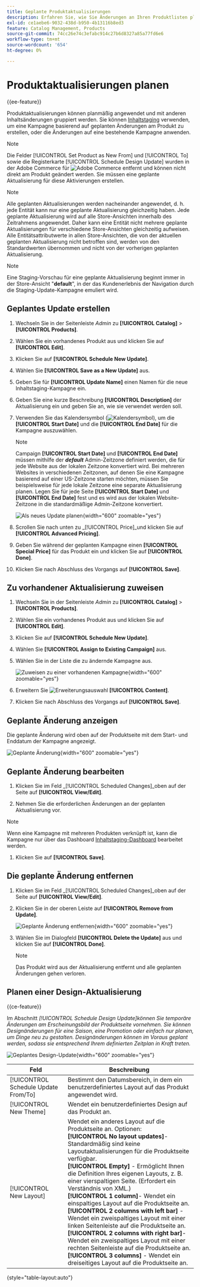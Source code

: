 ```yaml
---
title: Geplante Produktaktualisierungen
description: Erfahren Sie, wie Sie Änderungen an Ihren Produktlisten planen, um Kampagnen und Werbeprogramme zu unterstützen.
exl-id: ce1aebe6-9032-438d-b950-4b13116b8ed3
feature: Catalog Management, Products
source-git-commit: 74cc26e74c3efabc914c27b6d8327a85a77fd6e6
workflow-type: tm+mt
source-wordcount: '654'
ht-degree: 0%

---
```


# Produktaktualisierungen planen

{{ee-feature}}

Produktaktualisierungen können planmäßig angewendet und mit anderen Inhaltsänderungen gruppiert werden. Sie können [Inhaltstaging](../content-design/content-staging.md) verwenden, um eine Kampagne basierend auf geplanten Änderungen am Produkt zu erstellen, oder die Änderungen auf eine bestehende Kampagne anwenden.

>[!NOTE]
>
>Die Felder [!UICONTROL Set Product as New From] und [!UICONTROL To] sowie die Registerkarte [!UICONTROL Schedule Design Update] wurden in der Adobe Commerce für ![Adobe Commerce](../assets/adobe-logo.svg) entfernt und können nicht direkt am Produkt geändert werden. Sie müssen eine geplante Aktualisierung für diese Aktivierungen erstellen.

>[!NOTE]
>
>Alle geplanten Aktualisierungen werden nacheinander angewendet, d. h. jede Entität kann nur eine geplante Aktualisierung gleichzeitig haben. Jede geplante Aktualisierung wird auf alle Store-Ansichten innerhalb des Zeitrahmens angewendet. Daher kann eine Entität nicht mehrere geplante Aktualisierungen für verschiedene Store-Ansichten gleichzeitig aufweisen. Alle Entitätsattributwerte in allen Store-Ansichten, die von der aktuellen geplanten Aktualisierung nicht betroffen sind, werden von den Standardwerten übernommen und nicht von der vorherigen geplanten Aktualisierung.

>[!NOTE]
>
>Eine Staging-Vorschau für eine geplante Aktualisierung beginnt immer in der Store-Ansicht &quot;**default**&quot;, in der das Kundenerlebnis der Navigation durch die Staging-Update-Kampagne emuliert wird.

## Geplantes Update erstellen

1. Wechseln Sie in der Seitenleiste _Admin_ zu **[!UICONTROL Catalog]** > **[!UICONTROL Products]**.

1. Wählen Sie ein vorhandenes Produkt aus und klicken Sie auf **[!UICONTROL Edit]**.

1. Klicken Sie auf **[!UICONTROL Schedule New Update]**.

1. Wählen Sie **[!UICONTROL Save as a New Update]** aus.

1. Geben Sie für **[!UICONTROL Update Name]** einen Namen für die neue Inhaltstaging-Kampagne ein.

1. Geben Sie eine kurze Beschreibung **[!UICONTROL Description]** der Aktualisierung ein und geben Sie an, wie sie verwendet werden soll.

1. Verwenden Sie das Kalendersymbol (![Kalendersymbol](../assets/icon-calendar.png)), um die **[!UICONTROL Start Date]** und die **[!UICONTROL End Date]** für die Kampagne auszuwählen.

   >[!NOTE]
   >
   >Campaign **[!UICONTROL Start Date]** und **[!UICONTROL End Date]** müssen mithilfe der **_default_** Admin-Zeitzone definiert werden, die für jede Website aus der lokalen Zeitzone konvertiert wird. Bei mehreren Websites in verschiedenen Zeitzonen, auf denen Sie eine Kampagne basierend auf einer US-Zeitzone starten möchten, müssen Sie beispielsweise für jede lokale Zeitzone eine separate Aktualisierung planen. Legen Sie für jede Seite **[!UICONTROL Start Date]** und **[!UICONTROL End Date]** fest und es wird aus der lokalen Website-Zeitzone in die standardmäßige Admin-Zeitzone konvertiert.

   ![Als neues Update planen](./assets/product-schedule-as-new.png){width="600" zoomable="yes"}

1. Scrollen Sie nach unten zu _[!UICONTROL Price]_und klicken Sie auf **[!UICONTROL Advanced Pricing]**.

1. Geben Sie während der geplanten Kampagne einen **[!UICONTROL Special Price]** für das Produkt ein und klicken Sie auf **[!UICONTROL Done]**.

1. Klicken Sie nach Abschluss des Vorgangs auf **[!UICONTROL Save]**.

## Zu vorhandener Aktualisierung zuweisen

1. Wechseln Sie in der Seitenleiste _Admin_ zu **[!UICONTROL Catalog]** > **[!UICONTROL Products]**.

1. Wählen Sie ein vorhandenes Produkt aus und klicken Sie auf **[!UICONTROL Edit]**.

1. Klicken Sie auf **[!UICONTROL Schedule New Update]**.

1. Wählen Sie **[!UICONTROL Assign to Existing Campaign]** aus.

1. Wählen Sie in der Liste die zu ändernde Kampagne aus.

   ![Zuweisen zu einer vorhandenen Kampagne](./assets/scheduled-changes-assign-to-existing-campaign.png){width="600" zoomable="yes"}

1. Erweitern Sie ![Erweiterungsauswahl](../assets/icon-display-expand.png) **[!UICONTROL Content]**.

1. Klicken Sie nach Abschluss des Vorgangs auf **[!UICONTROL Save]**.

## Geplante Änderung anzeigen

Die geplante Änderung wird oben auf der Produktseite mit dem Start- und Enddatum der Kampagne angezeigt.

![Geplante Änderung](./assets/view-product-scheduled-changes.png){width="600" zoomable="yes"}

## Geplante Änderung bearbeiten

1. Klicken Sie im Feld _[!UICONTROL Scheduled Changes]_oben auf der Seite auf **[!UICONTROL View/Edit]**.

1. Nehmen Sie die erforderlichen Änderungen an der geplanten Aktualisierung vor.

>[!NOTE]
>
>Wenn eine Kampagne mit mehreren Produkten verknüpft ist, kann die Kampagne nur über das Dashboard [Inhaltstaging-Dashboard](../content-design/content-staging-dashboard.md) bearbeitet werden.

1. Klicken Sie auf **[!UICONTROL Save]**.

## Die geplante Änderung entfernen

1. Klicken Sie im Feld _[!UICONTROL Scheduled Changes]_oben auf der Seite auf **[!UICONTROL View/Edit]**.

1. Klicken Sie in der oberen Leiste auf **[!UICONTROL Remove from Update]**.

   ![Geplante Änderung entfernen](./assets/remove-product-scheduled-changes.png){width="600" zoomable="yes"}

1. Wählen Sie im Dialogfeld **[!UICONTROL Delete the Update]** aus und klicken Sie auf **[!UICONTROL Done]**.

   >[!NOTE]
   >
   >Das Produkt wird aus der Aktualisierung entfernt und alle geplanten Änderungen gehen verloren.

## Planen einer Design-Aktualisierung

{{ce-feature}}

Im Abschnitt _[!UICONTROL Schedule Design Update]_können Sie temporäre Änderungen am Erscheinungsbild der Produktseite vornehmen. Sie können Designänderungen für eine Saison, eine Promotion oder einfach nur planen, um Dinge neu zu gestalten. Designänderungen können im Voraus geplant werden, sodass sie entsprechend Ihrem definierten Zeitplan in Kraft treten.__

![Geplantes Design-Update](./assets/product-design-update-scheduled-ce.png){width="600" zoomable="yes"}


| Feld | Beschreibung |
|--- |--- |
| [!UICONTROL Schedule Update From/To] | Bestimmt den Datumsbereich, in dem ein benutzerdefiniertes Layout auf das Produkt angewendet wird. |
| [!UICONTROL New Theme] | Wendet ein benutzerdefiniertes Design auf das Produkt an. |
| [!UICONTROL New Layout] | Wendet ein anderes Layout auf die Produktseite an. Optionen: <br/>**[!UICONTROL No layout updates]**- Standardmäßig sind keine Layoutaktualisierungen für die Produktseite verfügbar.<br/>**[!UICONTROL Empty]** - Ermöglicht Ihnen die Definition Ihres eigenen Layouts, z. B. einer vierspaltigen Seite. (Erfordert ein Verständnis von XML.) <br/>**[!UICONTROL 1 column]**- Wendet ein einspaltiges Layout auf die Produktseite an.<br/>**[!UICONTROL 2 columns with left bar]** - Wendet ein zweispaltiges Layout mit einer linken Seitenleiste auf die Produktseite an. <br/>**[!UICONTROL 2 columns with right bar]**- Wendet ein zweispaltiges Layout mit einer rechten Seitenleiste auf die Produktseite an.<br/>**[!UICONTROL 3 columns]** - Wendet ein dreiseitiges Layout auf die Produktseite an. |

{style="table-layout:auto"}
